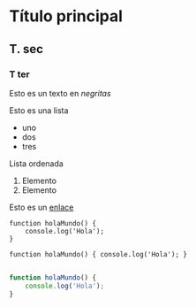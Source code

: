 # Título principal
## T. sec
### T ter

Esto es un texto en *negritas*

Esto es una lista
 - uno
 - dos
 - tres

Lista ordenada
 1. Elemento
 2. Elemento

Esto es un [enlace](https://laravelers.com)

	function holaMundo() {
		console.log('Hola');
	}

`function holaMundo() {
	console.log('Hola');
}`

```js

function holaMundo() {
	console.log('Hola');
}

```

